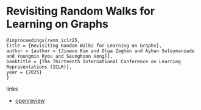 # Revisiting Random Walks for Learning on Graphs

```
@inproceedings{rwnn_iclr25,
title = {Revisiting Random Walks for Learning on Graphs},
author = {author = {Jinwoo Kim and Olga Zaghen and Ayhan Suleymanzade and Youngmin Ryou and Seunghoon Hong}},
booktitle = {The Thirteenth International Conference on Learning Representations (ICLR)},
year = {2025}
}
```

links
- [openreview](https://openreview.net/forum?id=SG1R2H3fa1)
